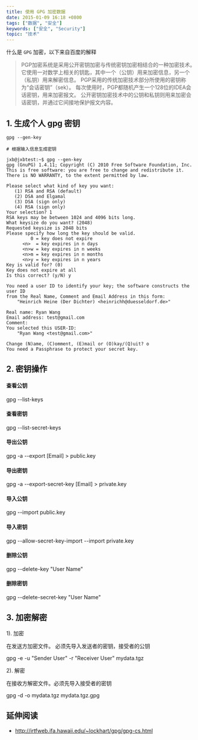 ```yaml
---
title: 使用 GPG 加密数据
date: 2015-01-09 16:18 +0800
tags: ["数据", "安全"]
keywords: ["安全", "Security"]
topic: "技术"
---
```


什么是 `GPG` 加密，以下来自百度的解释

> PGP加密系统是采用公开密钥加密与传统密钥加密相结合的一种加密技术。
> 它使用一对数学上相关的钥匙，其中一个（公钥）用来加密信息，另一个（私钥）用来解密信息。
> PGP采用的传统加密技术部分所使用的密钥称为“会话密钥”（sek）。
> 每次使用时，PGP都随机产生一个128位的IDEA会话密钥，用来加密报文。
> 公开密钥加密技术中的公钥和私钥则用来加密会话密钥，并通过它间接地保护报文内容。

<!-- more -->

## 1. 生成个人 gpg 密钥

```
gpg --gen-key

# 根据输入信息生成密钥

jxb@jxbtest:~$ gpg --gen-key
gpg (GnuPG) 1.4.11; Copyright (C) 2010 Free Software Foundation, Inc.
This is free software: you are free to change and redistribute it.
There is NO WARRANTY, to the extent permitted by law.

Please select what kind of key you want:
   (1) RSA and RSA (default)
   (2) DSA and Elgamal
   (3) DSA (sign only)
   (4) RSA (sign only)
Your selection? 1
RSA keys may be between 1024 and 4096 bits long.
What keysize do you want? (2048)
Requested keysize is 2048 bits
Please specify how long the key should be valid.
         0 = key does not expire
      <n>  = key expires in n days
      <n>w = key expires in n weeks
      <n>m = key expires in n months
      <n>y = key expires in n years
Key is valid for? (0)
Key does not expire at all
Is this correct? (y/N) y

You need a user ID to identify your key; the software constructs the user ID
from the Real Name, Comment and Email Address in this form:
    "Heinrich Heine (Der Dichter) <heinrichh@duesseldorf.de>"

Real name: Ryan Wang
Email address: test@gmail.com
Comment:
You selected this USER-ID:
    "Ryan Wang <test@gmail.com>"

Change (N)ame, (C)omment, (E)mail or (O)kay/(Q)uit? o
You need a Passphrase to protect your secret key.

```

## 2. 密钥操作

#### 查看公钥

gpg --list-keys

#### 查看密钥

gpg --list-secret-keys

#### 导出公钥

gpg -a --export [Email] > public.key

#### 导出密钥

gpg -a --export-secret-key [Email] > private.key


#### 导入公钥

gpg --import public.key

#### 导入密钥

gpg --allow-secret-key-import --import private.key


#### 删除公钥

gpg --delete-key "User Name"

#### 删除密钥

gpg --delete-secret-key "User Name"

## 3. 加密解密

1). 加密

在发送方加密文件。 必须先导入发送者的密钥，接受者的公钥

gpg -e -u "Sender User" -r "Receiver User" mydata.tgz

2). 解密

在接收方解密文件。必须先导入接受者的密钥

gpg -d -o mydata.tgz mydata.tgz.gpg

## 延伸阅读

* http://irtfweb.ifa.hawaii.edu/~lockhart/gpg/gpg-cs.html
